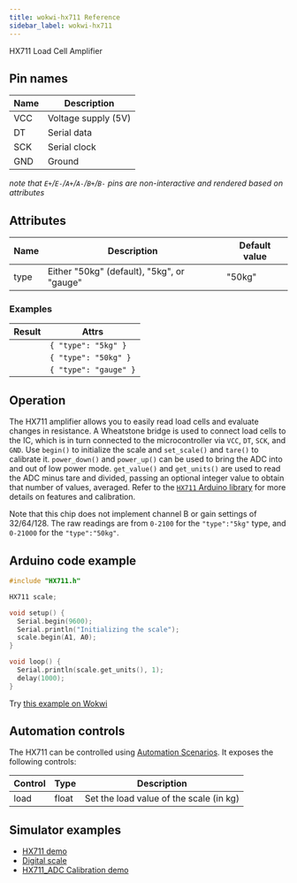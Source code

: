 ```yaml
---
title: wokwi-hx711 Reference
sidebar_label: wokwi-hx711
---
```


HX711 Load Cell Amplifier

<wokwi-hx711 type="50kg" />

## Pin names

| Name | Description         |
| ---- | ------------------- |
| VCC  | Voltage supply (5V) |
| DT   | Serial data         |
| SCK  | Serial clock        |
| GND  | Ground              |

_note that `E+`/`E-`/`A+`/`A-`/`B+`/`B-` pins are non-interactive and rendered based on attributes_

<wokwi-hx711 type="5kg" />

## Attributes

| Name | Description                                | Default value |
| ---- | ------------------------------------------ | ------------- |
| type | Either "50kg" (default), "5kg", or "gauge" | "50kg"        |

### Examples

| Result                       | Attrs                 |
| ---------------------------- | --------------------- |
| <wokwi-hx711 type="5kg" />   | `{ "type": "5kg" }`   |
| <wokwi-hx711 type="50kg" />  | `{ "type": "50kg" }`  |
| <wokwi-hx711 type="gauge" /> | `{ "type": "gauge" }` |

## Operation

The HX711 amplifier allows you to easily read load cells and evaluate changes in resistance. A Wheatstone bridge is used to connect load cells to the IC, which is in turn connected to the microcontroller via `VCC`, `DT`, `SCK`, and `GND`. Use `begin()` to initialize the scale and `set_scale()` and `tare()` to calibrate it. `power_down()` and `power_up()` can be used to bring the ADC into and out of low power mode. `get_value()` and `get_units()` are used to read the ADC minus tare and divided, passing an optional integer value to obtain that number of values, averaged. Refer to the [`HX711` Arduino library](https://github.com/bogde/HX711#features) for more details on features and calibration.

Note that this chip does not implement channel B or gain settings of 32/64/128. The raw readings are from `0-2100` for the `"type":"5kg"` type,
and `0-21000` for the `"type":"50kg"`.

## Arduino code example

```cpp
#include "HX711.h"

HX711 scale;

void setup() {
  Serial.begin(9600);
  Serial.println("Initializing the scale");
  scale.begin(A1, A0);
}

void loop() {
  Serial.println(scale.get_units(), 1);
  delay(1000);
}
```

Try [this example on Wokwi](https://wokwi.com/projects/345134808605655636)

## Automation controls

The HX711 can be controlled using [Automation Scenarios](../wokwi-ci/automation-scenarios). It exposes the following controls:

| Control | Type  | Description                             |
| ------- | ----- | --------------------------------------- |
| load    | float | Set the load value of the scale (in kg) |

## Simulator examples

- [HX711 demo](https://wokwi.com/projects/344192176616374868)
- [Digital scale](https://wokwi.com/projects/336613701830312531)
- [HX711_ADC Calibration demo](https://wokwi.com/projects/407626388355231745)
